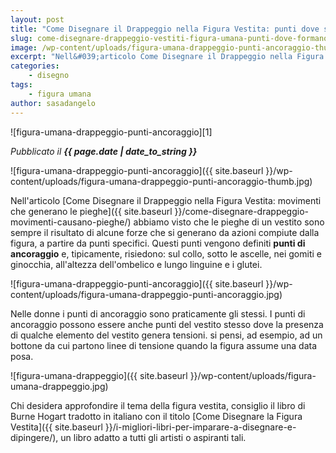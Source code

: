 ```yaml
---
layout: post
title: "Come Disegnare il Drappeggio nella Figura Vestita: punti dove si formano le pieghe"
slug: come-disegnare-drappeggio-vestiti-figura-umana-punti-dove-formano-sistemi-pieghe
image: /wp-content/uploads/figura-umana-drappeggio-punti-ancoraggio-thumb.jpg
excerpt: "Nell&#039;articolo Come Disegnare il Drappeggio nella Figura Vestita: movimenti che generano le pieghe abbiamo visto che le pieghe di un vestito sono sempre il"
categories:
    - disegno
tags:
    - figura umana
author: sasadangelo
---
```

![figura-umana-drappeggio-punti-ancoraggio][1]

_Pubblicato il **{{ page.date | date_to_string }}**_

![figura-umana-drappeggio-punti-ancoraggio]({{ site.baseurl }}/wp-content/uploads/figura-umana-drappeggio-punti-ancoraggio-thumb.jpg)

Nell'articolo [Come Disegnare il Drappeggio nella Figura Vestita: movimenti che generano le pieghe]({{ site.baseurl }}/come-disegnare-drappeggio-movimenti-causano-pieghe/) abbiamo visto che le pieghe di un vestito sono sempre il risultato di alcune forze che si generano da azioni compiute dalla figura, a partire da punti specifici. Questi punti vengono definiti **punti di ancoraggio** e, tipicamente, risiedono: sul collo, sotto le ascelle, nei gomiti e ginocchia, all'altezza dell'ombelico e lungo linguine e i glutei.

![figura-umana-drappeggio-punti-ancoraggio]({{ site.baseurl }}/wp-content/uploads/figura-umana-drappeggio-punti-ancoraggio.jpg)

Nelle donne i punti di ancoraggio sono praticamente gli stessi. I punti di ancoraggio possono essere anche punti del vestito stesso dove la presenza di qualche elemento del vestito genera tensioni. si pensi, ad esempio, ad un bottone da cui partono linee di tensione quando la figura assume una data posa.

![figura-umana-drappeggio]({{ site.baseurl }}/wp-content/uploads/figura-umana-drappeggio.jpg)

Chi desidera approfondire il tema della figura vestita, consiglio il libro di Burne Hogart tradotto in italiano con il titolo [Come Disegnare la Figura Vestita]({{ site.baseurl }}/i-migliori-libri-per-imparare-a-disegnare-e-dipingere/), un libro adatto a tutti gli artisti o aspiranti tali.
